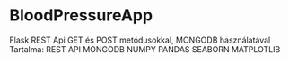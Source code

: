 # BloodPressureApp
Flask REST Api GET és POST metódusokkal, MONGODB használatával
Tartalma:
  REST API
  MONGODB
  NUMPY
  PANDAS
  SEABORN
  MATPLOTLIB
